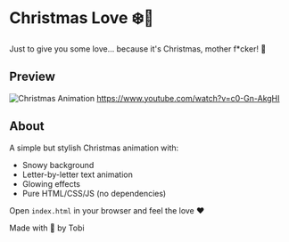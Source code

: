 # Christmas Love ❄️🎄

Just to give you some love... because it's Christmas, mother f*cker! 🎅

## Preview
![Christmas Animation](https://cdn.discordapp.com/attachments/1217649751630286949/1321199078280925254/Fun.PNG?ex=676c5e06&is=676b0c86&hm=d2a9c79a58881710fa260661089f7d327dca1f7ed5e78e483e592138c131a22f&)
https://www.youtube.com/watch?v=c0-Gn-AkgHI

## About
A simple but stylish Christmas animation with:
- Snowy background
- Letter-by-letter text animation
- Glowing effects
- Pure HTML/CSS/JS (no dependencies)

Open `index.html` in your browser and feel the love ❤️

Made with 🎄 by Tobi
